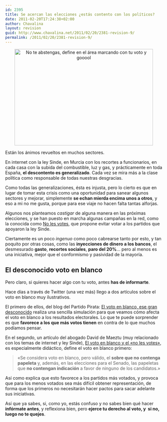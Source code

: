 ```yaml
---
id: 2395
title: Se acercan las elecciones ¿estás contento con los políticos?
date: 2011-02-20T17:24:38+02:00
author: Chavalina
layout: revision
guid: http://www.chavalina.net/2011/02/20/2381-revision-9/
permalink: /2011/02/20/2381-revision-9/
---
```

<p style="text-align: center;">
  <img class="size-full wp-image-2390  aligncenter" title="forges_20040613" src="http://www.chavalina.net/imagenes/2011/02/forges_20040613.gif" alt="No te abstengas, define en el área marcando con tu voto y gooool" width="444" height="310" srcset="http://www.chavalina.net/imagenes/2011/02/forges_20040613.gif 444w, http://www.chavalina.net/imagenes/2011/02/forges_20040613-300x209.gif 300w" sizes="(max-width: 444px) 100vw, 444px" />
</p>

Están los ánimos revueltos en muchos sectores.

En internet con la ley Sinde, en Murcia con los recortes a funcionarios, en cada casa con la subida del combustible, luz y gas, y prácticamente en toda España, **el descontento es generalizado**. Cada vez se mira más a la clase política como responsable de todas nuestras desgracias.

Como todas las generalizaciones, ésta es injusta, pero lo cierto es que en lugar de tomar esta crisis como una oportunidad para sanear algunos sectores y mejorar, simplemente **se echan mierda encima unos a otros**, y eso a mi no me gusta, porque para ese viaje no hacen falta tantas alforjas.

Algunos nos planteamos _castigar_ de alguna manera en las próximas elecciones, y se han puesto en marcha algunas campañas en la red, como la conocida como <a href="http://www.nolesvotes.com/" target="_blank">No les votes</a>, que propone evitar votar a los partidos que apoyaron la ley Sinde.

Ciertamente es un poco _ingenuo_ como poco cabrearse tanto por esto, y tan poquito por otras cosas, como las **inyecciones de dinero a los bancos**, el desmesurado **gasto**, **recortes sociales**, **paro del 20%**… pero al menos es una iniciativa, mejor que el conformismo y pasividad de la mayoría.

## El desconocido voto en blanco

Pero claro, si quieres hacer algo con tu voto, antes **has de informarte**.

Hace días a través de Twitter (una vez más) llego a dos artículos sobre el voto en blanco muy ilustrativos.

El primero de ellos, del blog del Partido Pirata: <a href="https://www.partidopirata.es/noticias/blog-noticias/165-el-voto-en-blanco" target="_blank">El voto en blanco, ese gran desconocido</a> realiza una sencilla simulación para que veamos cómo afecta el voto en blanco a los resultados electorales. Lo que te puede sorprender es que **favorece a los que más votos tienen** en contra de lo que muchos podíamos pensar.

En el segundo, un artículo del abogado David de Maeztu (muy relacionado con los temas de internet y ley Sinde), <a href="http://derechoynormas.blogspot.com/2011/02/el-voto-en-blanco-y-el-no-les-votes.html" target="_blank">El voto en blanco y el «no les votes»</a>, es especialmente didáctico, define el voto en blanco primero:

> «Se considera voto en blanco, pero válido, el **sobre que no contenga papeleta** y, además, en las elecciones para el Senado, las papeletas que **no contengan indicación** a favor de ninguno de los candidatos.»

Así como explica que esto favorece a los partidos más votados, y provoca que para los menos votados sea más difícil obtener representación, de forma que los primeros no necesitarán hacer pactos para sacar adelante sus iniciativas.

Así que ya sabes, si, como yo, estás confuso y no sabes bien qué hacer **infórmate antes**, y reflexiona bien, pero **ejerce tu derecho al voto, y  si no, luego no te quejes**.